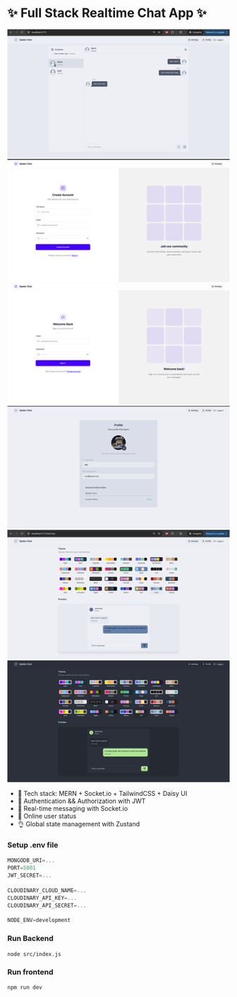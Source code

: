 # ✨ Full Stack Realtime Chat App ✨

![Demo App](/frontend/public/users_chat_ss.png)
![Demo App](/frontend/public/signup_ss.png)
![Demo App](/frontend/public/login_ss.png)
![Demo App](/frontend/public/profile_update_ss.png)
![Demo App](/frontend/public/settings_ss.png)
![Demo App](/frontend/public/themes_ss.png)



- 🌟 Tech stack: MERN + Socket.io + TailwindCSS + Daisy UI
- 🎃 Authentication && Authorization with JWT
- 👾 Real-time messaging with Socket.io
- 🚀 Online user status
- 👌 Global state management with Zustand


### Setup .env file

```js
MONGODB_URI=...
PORT=5001
JWT_SECRET=...

CLOUDINARY_CLOUD_NAME=...
CLOUDINARY_API_KEY=...
CLOUDINARY_API_SECRET=...

NODE_ENV=development
```

### Run Backend
```shell
node src/index.js
```

### Run frontend
```shell
npm run dev
```
